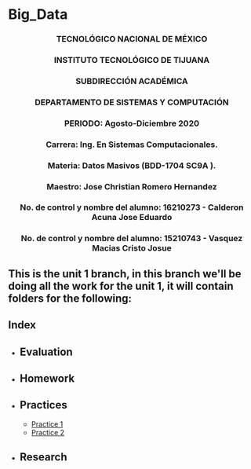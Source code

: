 # Big_Data

### <p align="center" > TECNOLÓGICO NACIONAL DE MÉXICO</p>

### <p align="center" > INSTITUTO TECNOLÓGICO DE TIJUANA</p>

### <p align="center" > SUBDIRECCIÓN ACADÉMICA </p>

### <p align="center" > DEPARTAMENTO DE SISTEMAS Y COMPUTACIÓN </p>

### <p align="center" > PERIODO: Agosto-Diciembre  2020</p>


###  <p align="center">  Carrera: Ing. En Sistemas Computacionales. 
### <p align="center"> Materia: 	Datos Masivos (BDD-1704 SC9A	).</p>

### <p align="center">  Maestro: Jose Christian Romero Hernandez	</p>
### <p align="center">  No. de control y nombre del alumno: 16210273 - Calderon Acuna Jose Eduardo </p>
### <p align="center">  No. de control y nombre del alumno: 15210743 - Vasquez Macias Cristo Josue</p>

## This is the unit 1 branch, in this branch we'll be doing all the work for the unit 1, it will contain folders for the following:

## Index

* ## Evaluation
  
* ## Homework

* ## Practices
  
  * [Practice 1](https://github.com/EduardoCalderon22/Big_Data/tree/Unit_1/Unit_1/Practices/Practice-1)
  * [Practice 2](https://github.com/EduardoCalderon22/Big_Data/tree/Unit_1/Unit_1/Practices/Practice-2)

* ## Research


